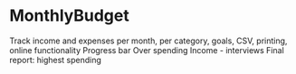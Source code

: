 # MonthlyBudget
Track income and expenses per month, per category, goals, CSV, printing, online functionality
Progress bar
Over spending
Income - interviews
Final report: highest spending
